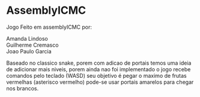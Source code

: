 # AssemblyICMC
Jogo Feito em assemblyICMC por:

Amanda Lindoso             
Guilherme Cremasco          
Joao Paulo Garcia           

Baseado no classico snake, porem com adicao de portais
temos uma ideia de adicionar mais niveis, porem ainda nao foi implementado
o jogo recebe comandos pelo teclado (WASD)
seu objetivo é pegar o maximo de frutas vermelhas (asterisco vermelho)
pode-se usar portais amarelos para chegar nos brancos.
